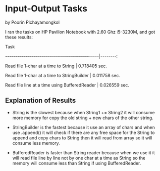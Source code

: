 # Input-Output Tasks
by Poorin Pichayamongkol

I ran the tasks on HP Pavilion Notebook with 2.60 Ghz i5-3230M, and got these results:

Task

-----------------------------------------------|--------:

Read file 1-char at a time to String           | 0.718405 sec.

Read file 1-char at a time to StringBuilder    | 0.011758 sec.

Read file line at a time using BufferedReader  | 0.026559 sec.

## Explanation of Results

- String is the slowest because when String1 += String2 it will consume more memory for 
copy the old string + new chars of the other string.

- StringBuilder is the fastest because it use an array of chars and when use .append() 
it will check if there are any free space for the String to append and copy chars to String 
then it will read from array so it will consume less memory.

- BufferedReader is faster than String reader because when we use it it will read file line by line not by one 
char at a time as String so the memory will consume less than String if using BufferedReader. 
 
        